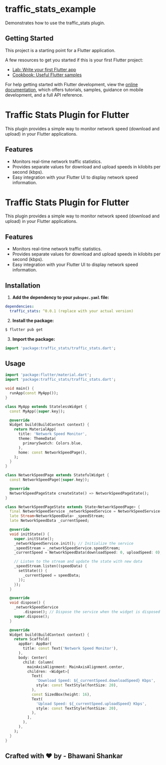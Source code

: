 # traffic_stats_example

Demonstrates how to use the traffic_stats plugin.

## Getting Started

This project is a starting point for a Flutter application.

A few resources to get you started if this is your first Flutter project:

- [Lab: Write your first Flutter app](https://docs.flutter.dev/get-started/codelab)
- [Cookbook: Useful Flutter samples](https://docs.flutter.dev/cookbook)

For help getting started with Flutter development, view the
[online documentation](https://docs.flutter.dev/), which offers tutorials,
samples, guidance on mobile development, and a full API reference.
# Traffic Stats Plugin for Flutter

This plugin provides a simple way to monitor network speed (download and upload) in your Flutter applications.

## Features

* Monitors real-time network traffic statistics.
* Provides separate values for download and upload speeds in kilobits per second (kbps).
* Easy integration with your Flutter UI to display network speed information.

# Traffic Stats Plugin for Flutter

This plugin provides a simple way to monitor network speed (download and upload) in your Flutter applications.

## Features

* Monitors real-time network traffic statistics.
* Provides separate values for download and upload speeds in kilobits per second (kbps).
* Easy integration with your Flutter UI to display network speed information.

## Installation

1. **Add the dependency to your `pubspec.yaml` file:**

```yaml
dependencies:
  traffic_stats: ^0.0.1 (replace with your actual version)
```

2. **Install the package:**

```bash
$ flutter pub get
```

3. **Import the package:**

```dart
import 'package:traffic_stats/traffic_stats.dart'; 
```

## Usage

```dart
import 'package:flutter/material.dart';
import 'package:traffic_stats/traffic_stats.dart';

void main() {
  runApp(const MyApp());
}

class MyApp extends StatelessWidget {
  const MyApp({super.key});

  @override
  Widget build(BuildContext context) {
    return MaterialApp(
      title: 'Network Speed Monitor',
      theme: ThemeData(
        primarySwatch: Colors.blue,
      ),
      home: const NetworkSpeedPage(),
    );
  }
}

class NetworkSpeedPage extends StatefulWidget {
  const NetworkSpeedPage({super.key});

  @override
  NetworkSpeedPageState createState() => NetworkSpeedPageState();
}

class NetworkSpeedPageState extends State<NetworkSpeedPage> {
  final NetworkSpeedService _networkSpeedService = NetworkSpeedService();
  late Stream<NetworkSpeedData> _speedStream;
  late NetworkSpeedData _currentSpeed;

  @override
  void initState() {
    super.initState();
    _networkSpeedService.init(); // Initialize the service
    _speedStream = _networkSpeedService.speedStream;
    _currentSpeed = NetworkSpeedData(downloadSpeed: 0, uploadSpeed: 0);

    // Listen to the stream and update the state with new data
    _speedStream.listen((speedData) {
      setState(() {
        _currentSpeed = speedData;
      });
    });
  }

  @override
  void dispose() {
    _networkSpeedService
        .dispose(); // Dispose the service when the widget is disposed
    super.dispose();
  }

  @override
  Widget build(BuildContext context) {
    return Scaffold(
      appBar: AppBar(
        title: const Text('Network Speed Monitor'),
      ),
      body: Center(
        child: Column(
          mainAxisAlignment: MainAxisAlignment.center,
          children: <Widget>[
            Text(
              'Download Speed: ${_currentSpeed.downloadSpeed} Kbps',
              style: const TextStyle(fontSize: 20),
            ),
            const SizedBox(height: 16),
            Text(
              'Upload Speed: ${_currentSpeed.uploadSpeed} Kbps',
              style: const TextStyle(fontSize: 20),
            ),
          ],
        ),
      ),
    );
  }
}
```

## Crafted with ❤️ by - Bhawani Shankar


